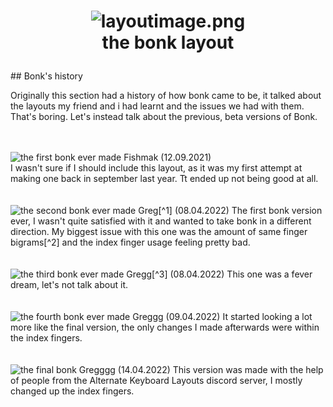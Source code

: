 
<h1><p align="center">

  
  <img src="https://cdn.discordapp.com/attachments/465932114089607169/964123362542624788/bonklayout.png" alt="layoutimage.png">
  <br>
the bonk layout
 
  
</p></h1>
## Bonk's history

Originally this section had a history of how bonk came to be, it talked about the layouts my friend and i had learnt and the issues we had with them. That's boring. Let's instead talk about the previous, beta versions of Bonk.
  <br><br><br>



<img src="https://cdn.discordapp.com/attachments/465932114089607169/964144699394908200/unknown.png" alt="the first bonk ever made">
Fishmak (12.09.2021) <br>
I wasn't sure if I should include this layout, as it was my first attempt at making one back in september last year. Tt ended up not being good at all.
<br><br><br>



<img src="https://cdn.discordapp.com/attachments/465932114089607169/964148507369955358/bonk2.png" alt="the second bonk ever made">
Greg[^1] (08.04.2022)
The first bonk version ever, I wasn't quite satisfied with it and wanted to take bonk in a different direction. My biggest issue with this one was the amount of same finger bigrams[^2] and the index finger usage feeling pretty bad.
<br><br><br>



<img src="https://cdn.discordapp.com/attachments/465932114089607169/964151643492982784/bonk3.png" alt="the third bonk ever made">
Gregg[^3] (08.04.2022)
This one was a fever dream, let's not talk about it.
<br><br><br>



<img src="https://cdn.discordapp.com/attachments/465932114089607169/964153049088147456/bonk4.png" alt="the fourth bonk ever made">
Greggg (09.04.2022)
It started looking a lot more like the final version, the only changes I made afterwards were within the index fingers.
<br><br><br>



<img src="https://cdn.discordapp.com/attachments/465932114089607169/964156083881013349/bonk5.png" alt="the final bonk">
Gregggg (14.04.2022)
This version was made with the help of people from the Alternate Keyboard Layouts discord server, I mostly changed up the index fingers.



[^1]: Bonk's beta name was greg
[^2]: Pressing two keys in a row with the same finger
[^3]: To distinguish between the beta versions i kept adding one more g to every version of greg
